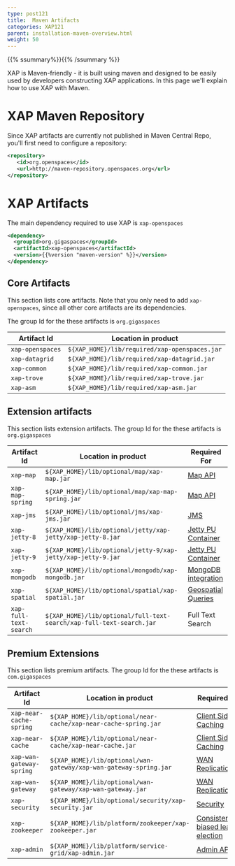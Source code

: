 ```yaml
---
type: post121
title:  Maven Artifacts
categories: XAP121
parent: installation-maven-overview.html
weight: 50
---
```


{{% ssummary%}}{{% /ssummary %}}

XAP is Maven-friendly - it is built using maven and designed to be easily used by developers constructing XAP applications. In this page we'll explain how to use XAP with Maven.

# XAP Maven Repository

Since XAP artifacts are currently not published in Maven Central Repo, you'll first need to configure a repository:

```xml
<repository>
   <id>org.openspaces</id>
   <url>http://maven-repository.openspaces.org</url>
</repository>
```

# XAP Artifacts

The main dependency required to use XAP is `xap-openspaces`

```xml
<dependency>
  <groupId>org.gigaspaces</groupId>
  <artifactId>xap-openspaces</artifactId>
  <version>{{%version "maven-version" %}}</version>
</dependency>
```


## Core Artifacts

This section lists core artifacts. Note that you only need to add `xap-openspaces`, since all other core artifacts are its dependencies.

The group Id for the these artifacts is `org.gigaspaces`

| Artifact Id	   | Location in product |
|------------------|---------------------|
| `xap-openspaces` | `${XAP_HOME}/lib/required/xap-openspaces.jar`	|
| `xap-datagrid`   | `${XAP_HOME}/lib/required/xap-datagrid.jar`	|
| `xap-common`	   | `${XAP_HOME}/lib/required/xap-common.jar`		|
| `xap-trove`	   | `${XAP_HOME}/lib/required/xap-trove.jar`		|
| `xap-asm`		   | `${XAP_HOME}/lib/required/xap-asm.jar`			|

## Extension artifacts

This section lists extension artifacts. The group Id for the these artifacts is `org.gigaspaces`

| Artifact Id	   | Location in product | Required For |
|------------------|---------------------|---|
| `xap-map `			| `${XAP_HOME}/lib/optional/map/xap-map.jar` | [Map API](./map-api.html) |
| `xap-map-spring`		| `${XAP_HOME}/lib/optional/map/xap-map-spring.jar` | [Map API](./map-api.html) |
| `xap-jms`				| `${XAP_HOME}/lib/optional/jms/xap-jms.jar` | [JMS](./messaging-support.html) |
| `xap-jetty-8`			| `${XAP_HOME}/lib/optional/jetty/xap-jetty/xap-jetty-8.jar` | [Jetty PU Container](./web-jetty-processing-unit-container.html) |
| `xap-jetty-9`			| `${XAP_HOME}/lib/optional/jetty-9/xap-jetty/xap-jetty-9.jar` | [Jetty PU Container](./web-jetty-processing-unit-container.html) |
| `xap-mongodb`			| `${XAP_HOME}/lib/optional/mongodb/xap-mongodb.jar` | [MongoDB integration](./mongodb.html) |
| `xap-spatial`			| `${XAP_HOME}/lib/optional/spatial/xap-spatial.jar` | [Geospatial Queries](./query-geospatial.html) |
| `xap-full-text-search`| `${XAP_HOME}/lib/optional/full-text-search/xap-full-text-search.jar` | Full Text Search |

## Premium Extensions

This section lists premium artifacts. The group Id for the these artifacts is `com.gigaspaces`

| Artifact Id	   | Location in product | Required For |
|------------------|---------------------|---|
| `xap-near-cache-spring` | `${XAP_HOME}/lib/optional/near-cache/xap-near-cache-spring.jar` | [Client Side Caching](./client-side-caching.html) |
| `xap-near-cache` 		  | `${XAP_HOME}/lib/optional/near-cache/xap-near-cache.jar` | [Client Side Caching](./client-side-caching.html) |
| `xap-wan-gateway-spring`| `${XAP_HOME}/lib/optional/wan-gateway/xap-wan-gateway-spring.jar` | [WAN Replication](./multi-site-replication-overview.html) |
| `xap-wan-gateway`		  | `${XAP_HOME}/lib/optional/wan-gateway/xap-wan-gateway.jar` | [WAN Replication](./multi-site-replication-overview.html) |
| `xap-security`		  | `${XAP_HOME}/lib/optional/security/xap-security.jar` | [Security]({{%currentsecurl%}}/security.html) |
| `xap-zookeeper`		  | `${XAP_HOME}/lib/platform/zookeeper/xap-zookeeper.jar` | [Consistency-biased leader election]({{%currentadmurl%}}/leader-election-consistency-biased.html) |
| `xap-admin` 			  | `${XAP_HOME}/lib/platform/service-grid/xap-admin.jar` | [Admin API](./administration-and-monitoring-overview.html)|

